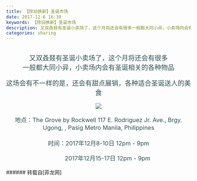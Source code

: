 ```yaml
---
title: 【除旧换新】圣诞市场
date: 2017-12-6 16:39
keywords: 【除旧换新】圣诞市场
description: 又双叒叕有圣诞小卖场了，这个月将还会有很多一般都大同小异，小卖场内会有圣诞相关的各种物品这场会有不一样的是，还会有甜点展销，各种适合圣诞送人的美食地点：The Grove by Rockwell 117 E. Rodriguez Jr. Ave., Brgy. Ugong, , Pasig Metro Manila, Philippines时间：2017年12月8-10日 12pm - 9pm           2017年12月15-17日 12pm - 9pm
categories: sharing
---
```

<td class="t_f" id="postmessage_1017609">

<div align="center"><img alt="" border="0" class="zoom" data-cf-modified-35e92fbf5663eecf64babe18-="" file="https://pickcdn.mydesy.com/wp-content/uploads/2015/12/by-Artua.gif" id="aimg_h9ggJ" lazyloadthumb="1" onclick="" onmouseover="" src="https://pickcdn.mydesy.com/wp-content/uploads/2015/12/by-Artua.gif"/></div><br/>
<div align="center"><font size="4"><font color="#2f4f4f">又双叒叕有圣诞小卖场了，这个月将还会有很多</font></font></div><div align="center"><font size="4"><font color="#2f4f4f">一般都大同小异，小卖场内会有圣诞相关的各种物品</font></font></div><br/>
<div align="center"><font size="4"><font color="#2f4f4f">这场会有不一样的是，还会有甜点展销，各种适合圣诞送人的美食</font></font></div><br/>
<div align="center">

<img aid="697872" data-cf-modified-35e92fbf5663eecf64babe18-="" file="data/attachment/forum/201712/06/162133xhbu000ovo02l5xh.jpg.thumb.jpg" id="aimg_697872" inpost="1" onclick="" onmouseover="" src="http://www.flw.ph/data/attachment/forum/201712/06/162133xhbu000ovo02l5xh.jpg" style="cursor:pointer" zoomfile="data/attachment/forum/201712/06/162133xhbu000ovo02l5xh.jpg"/>


</div><br/>
<div align="center"><font size="3"><font color="#2f4f4f">地点：<font face="&amp;quot">The Grove by Rockwell </font><font face="inherit">117 E. Rodriguez Jr. Ave., Brgy. Ugong, </font><font face="&amp;quot">,</font><font face="&amp;quot"> </font><font face="inherit">Pasig </font><font face="inherit">Metro Manila</font><font face="&amp;quot">,</font><font face="&amp;quot"> </font><font face="inherit">Philippines</font></font></font></div><div align="center"><font size="3"><font color="#2f4f4f"><font face="inherit"><br/>
</font></font></font></div><div align="center"><font size="3"><font color="#2f4f4f">时间：2017年12月8-10日 12pm - 9pm</font></font></div><br/>
<div align="center"><font size="3"><font color="#2f4f4f">           2017年12月15-17日 12pm - 9pm</font></font></div><br/>
</td>
###### 转载自[菲龙网]